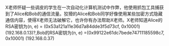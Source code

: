 X老师怀疑一些调皮的学生在一次自动化计算机测试中作弊，他使用抓包工具捕获到了Alice和Bob的通信流量。狡猾的Alice和Bob同学好像使用某些加密方式隐藏通信内容，使得X老师无法破解它，也许你有办法帮助X老师。X老师知道Alice的RSA密钥为(n, e) = (0x53a121a11e36d7a84dde3f5d73cf, 0x10001) (192.168.0.13)?,Bob的RSA密钥为(n, e) =(0x99122e61dc7bede74711185598c7, 0x10001) (192.168.0.37)
